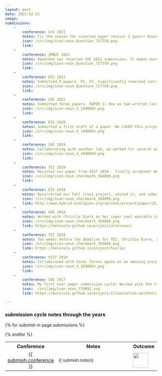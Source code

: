 ```yaml
---
layout: post
date: 2021-02-21
image:
submissions: 
    -
        conference: CnC 2021
        notes: Tis the season for rejected paper revival I guess! Reviving a paper that was rejected from CHI, DIS, then ISWC for CnC. This is definitely the best version of it that has ever existed.
        icon: /src/img/icon-noun_Question_727759.png
        link: 
    -
        conference: IMWUT 2021
        notes: Reworked our rejected CHI 2021 submission. It makes more sense for this conference anyway!
        icon: /src/img/icon-noun_Question_727759.png
        link: 
    -
        conference: DIS 2021
        notes: Submitted 4 papers. P1, P2, Significantly reworked versions of the rejected CHI'21 paper, now split into two papers. We were consistently getting feedback that the story was too messy but we had so much cool stuff to talk about so we wrote two full papers. P3 I was finally struck by inspiration for how to present work from a project I had completed in Spring of 2019! P4 A summer hackathon project we were all super excited about. 
        icon: /src/img/icon-noun_Question_727759.png
        link:
    -
        conference: CHI 2021
        notes: Submitted three papers. PAPER 1) One we had written last year, then submitted with the wrong format to IMWUT and got desk-rejected. MetaReviewer (1AC) - 2.5; Reviewer 1 (2AC) - 3;  Reviewer 2 - 3; Reviewer 3 - 2. We're taking it as a hopeful sign that the 2AC gave us a 3... PAPER 2) The rejected DIS 2020 paper, significantly reworked. We completely changed the structure and re-wrote it three times in the week leading up to the deadline. We are SO proud of it and hope the reviewers love it as much as we do! MetaReviewer (1AC) - 2.5; Reviewer 2 (2AC) - 2; Reviewer 1 - 3; Reviewer 3 - 2. PAPER 3) A paper from an amazing summer project lead by a fellow intern at Microsoft. Was asked if I wanted to contribute an hour and a half before the Abstract deadline...uh...yes???? Reviews all 1.5s, so we submitted no rebuttal. All rejected in the end!
        icon: /src/img/icon-noun_X_1890803.png
        link:
    -
        conference: DIS 2020
        notes: Submitted a first draft of a paper. We LOVED this project and I think our love blinded us to the faults in our work. Rejected!
        icon: /src/img/icon-noun_X_1890803.png
        link:
    - 
        conference: CHI 2019
        notes: Collaborating with another lab, we worked for several weeks to design and construct an extremely elaborate and delicate user study setup for testing something very delicate, then ran 18 participants. Ok, *running* user studies isn't my favourite part (I do like it), *analyzing* user data is my favourite part. In total our lab submitted 6 papers, and all 6 were rejected. Ouch!
        icon: /src/img/icon-noun_X_1890803.png
        link: 
    -
        conference: TEI 2019
        notes: Recycled our paper from UIST 2018 - finally accepted! We did another user study to flesh out the world and expand our framework. I didn't help as much with this second round (mostly helped w the camera-ready and a bit with the video).
        icon: /src/img/icon-noun_checkmark_364806.png
        link:
    -
        conference: DIS 2018
        notes: Resurrected our Fall class project, edited it, and submitted it within 24 hours. We had no user study for this one, but I'm still very very proud of what we made. Honestly this has been the project that has most meta-impacted my research life. Read it and see if you can see why!
        icon: /src/img/icon-noun_checkmark_364806.png
        link: http://www.hybrid-ecologies.org/uploads/project/paper/25/Torres_et_al._-_2018_-_Guardians_of_Practice_A_Contextual_Inquiry_of_Fai.pdf
    -
        conference: CHI 2018
        notes: Worked with Christie Dierk on her super cool wearable interfaces. Lots of circuit building and another 1-hr user study (quickly becoming my favourite part).
        icon: /src/img/icon-noun_checkmark_364806.png
        link: https://molecule.github.io/project/alterwear/
    - 
        conference: TEI 2018
        notes: Two weeks before the deadline for TEI, Christie Dierk, Sarah Sterman and I decided to resurrect one of Christie's earlier CHI-rejected papers. We worked stupidly hard for two weeks, then got a week-long deadline extension from the organizers of TEI. This filled us with rage and loathing, energy which we redirected to completely restructure our paper and run a full user study.
        icon: /src/img/icon-noun_checkmark_364806.png
        link: https://molecule.github.io/project/hairio/
    -
        conference: UIST 2018
        notes: Collaborated with César Torres again on an amazing project I can't talk about, since it's been resurrected. Ran a user study approximately.....4 days before the deadline? This one was rough.
        icon: /src/img/icon-noun_X_1890803.png
        link:
    -
        conference: CHI 2017
        notes: My first ever paper submission cycle! Worked with the truly inspiring César Torres and his graduate student Jasper O'Leary. Joined the project maybe 3 weeks after moving back to the Bay Area from San Diego. Had NO idea of what was going on, but learned so much. Learned how to run user studies and analyze qualitative data. Also learned that I need to be more explicit about not being able to work past 9pm :)
        icon:  /src/img/icon-noun_779891.svg
        link: https://molecule.github.io/project/illumination-aesthetics/

---
```

<!-- 
X: /src/img/icon-noun_X_1890803.png>
Question mark: /src/img/icon-noun_Question_727759.png
Award: /src/img/icon-noun_779891.svg
Check mark: /src/img/icon-noun_checkmark_364806.png
-->

### submission cycle notes through the years

<table class='submissions' style="width:100%">
<tr class="submish">
    <th width="10%">Conference</th>
    <th width="80%">Notes</th>
    <th width="10%">Outcome</th>
</tr> <!-- end column def-->

{% for submish in page.submissions %}
<tr class="submish">
    <td align="center"><a href="{{ submish.link }}">{{ submish.conference }}</a></td>
    <td><small>{{ submish.notes}} </small></td>
    <td> <img src="{{ submish.icon }}" style="width:50px"/> </td>
    
</tr><!--end submish <td><a href="{{ submish.link }}">{{ submish.outcome }} </a></td>-->
{% endfor %}
</table> <!--end submission-->


